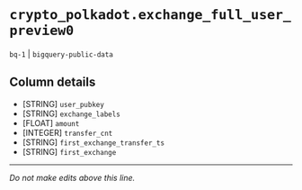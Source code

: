 # `crypto_polkadot.exchange_full_user_preview0`
`bq-1` | `bigquery-public-data`

## Column details
* [STRING]    `user_pubkey`
* [STRING]    `exchange_labels`
* [FLOAT]     `amount`
* [INTEGER]   `transfer_cnt`
* [STRING]    `first_exchange_transfer_ts`
* [STRING]    `first_exchange`

-------------------------------------------------------------------------------
*Do not make edits above this line.*
